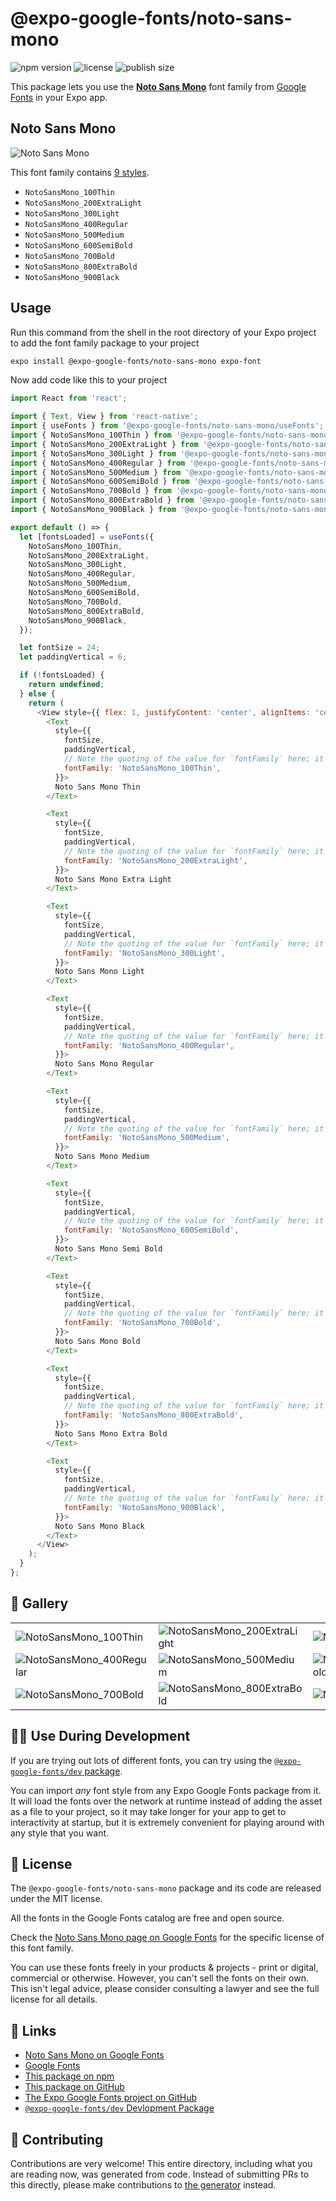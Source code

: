 # @expo-google-fonts/noto-sans-mono

![npm version](https://flat.badgen.net/npm/v/@expo-google-fonts/noto-sans-mono)
![license](https://flat.badgen.net/github/license/expo/google-fonts)
![publish size](https://flat.badgen.net/packagephobia/install/@expo-google-fonts/noto-sans-mono)

This package lets you use the [**Noto Sans Mono**](https://fonts.google.com/specimen/Noto+Sans+Mono) font family from [Google Fonts](https://fonts.google.com/) in your Expo app.

## Noto Sans Mono

![Noto Sans Mono](./font-family.png)

This font family contains [9 styles](#-gallery).

- `NotoSansMono_100Thin`
- `NotoSansMono_200ExtraLight`
- `NotoSansMono_300Light`
- `NotoSansMono_400Regular`
- `NotoSansMono_500Medium`
- `NotoSansMono_600SemiBold`
- `NotoSansMono_700Bold`
- `NotoSansMono_800ExtraBold`
- `NotoSansMono_900Black`

## Usage

Run this command from the shell in the root directory of your Expo project to add the font family package to your project
```sh
expo install @expo-google-fonts/noto-sans-mono expo-font
```

Now add code like this to your project
```js
import React from 'react';

import { Text, View } from 'react-native';
import { useFonts } from '@expo-google-fonts/noto-sans-mono/useFonts';
import { NotoSansMono_100Thin } from '@expo-google-fonts/noto-sans-mono/100Thin';
import { NotoSansMono_200ExtraLight } from '@expo-google-fonts/noto-sans-mono/200ExtraLight';
import { NotoSansMono_300Light } from '@expo-google-fonts/noto-sans-mono/300Light';
import { NotoSansMono_400Regular } from '@expo-google-fonts/noto-sans-mono/400Regular';
import { NotoSansMono_500Medium } from '@expo-google-fonts/noto-sans-mono/500Medium';
import { NotoSansMono_600SemiBold } from '@expo-google-fonts/noto-sans-mono/600SemiBold';
import { NotoSansMono_700Bold } from '@expo-google-fonts/noto-sans-mono/700Bold';
import { NotoSansMono_800ExtraBold } from '@expo-google-fonts/noto-sans-mono/800ExtraBold';
import { NotoSansMono_900Black } from '@expo-google-fonts/noto-sans-mono/900Black';

export default () => {
  let [fontsLoaded] = useFonts({
    NotoSansMono_100Thin,
    NotoSansMono_200ExtraLight,
    NotoSansMono_300Light,
    NotoSansMono_400Regular,
    NotoSansMono_500Medium,
    NotoSansMono_600SemiBold,
    NotoSansMono_700Bold,
    NotoSansMono_800ExtraBold,
    NotoSansMono_900Black,
  });

  let fontSize = 24;
  let paddingVertical = 6;

  if (!fontsLoaded) {
    return undefined;
  } else {
    return (
      <View style={{ flex: 1, justifyContent: 'center', alignItems: 'center' }}>
        <Text
          style={{
            fontSize,
            paddingVertical,
            // Note the quoting of the value for `fontFamily` here; it expects a string!
            fontFamily: 'NotoSansMono_100Thin',
          }}>
          Noto Sans Mono Thin
        </Text>

        <Text
          style={{
            fontSize,
            paddingVertical,
            // Note the quoting of the value for `fontFamily` here; it expects a string!
            fontFamily: 'NotoSansMono_200ExtraLight',
          }}>
          Noto Sans Mono Extra Light
        </Text>

        <Text
          style={{
            fontSize,
            paddingVertical,
            // Note the quoting of the value for `fontFamily` here; it expects a string!
            fontFamily: 'NotoSansMono_300Light',
          }}>
          Noto Sans Mono Light
        </Text>

        <Text
          style={{
            fontSize,
            paddingVertical,
            // Note the quoting of the value for `fontFamily` here; it expects a string!
            fontFamily: 'NotoSansMono_400Regular',
          }}>
          Noto Sans Mono Regular
        </Text>

        <Text
          style={{
            fontSize,
            paddingVertical,
            // Note the quoting of the value for `fontFamily` here; it expects a string!
            fontFamily: 'NotoSansMono_500Medium',
          }}>
          Noto Sans Mono Medium
        </Text>

        <Text
          style={{
            fontSize,
            paddingVertical,
            // Note the quoting of the value for `fontFamily` here; it expects a string!
            fontFamily: 'NotoSansMono_600SemiBold',
          }}>
          Noto Sans Mono Semi Bold
        </Text>

        <Text
          style={{
            fontSize,
            paddingVertical,
            // Note the quoting of the value for `fontFamily` here; it expects a string!
            fontFamily: 'NotoSansMono_700Bold',
          }}>
          Noto Sans Mono Bold
        </Text>

        <Text
          style={{
            fontSize,
            paddingVertical,
            // Note the quoting of the value for `fontFamily` here; it expects a string!
            fontFamily: 'NotoSansMono_800ExtraBold',
          }}>
          Noto Sans Mono Extra Bold
        </Text>

        <Text
          style={{
            fontSize,
            paddingVertical,
            // Note the quoting of the value for `fontFamily` here; it expects a string!
            fontFamily: 'NotoSansMono_900Black',
          }}>
          Noto Sans Mono Black
        </Text>
      </View>
    );
  }
};

```

## 🔡 Gallery


||||
|-|-|-|
|![NotoSansMono_100Thin](.//100Thin/NotoSansMono_100Thin.ttf.png)|![NotoSansMono_200ExtraLight](.//200ExtraLight/NotoSansMono_200ExtraLight.ttf.png)|![NotoSansMono_300Light](.//300Light/NotoSansMono_300Light.ttf.png)||
|![NotoSansMono_400Regular](.//400Regular/NotoSansMono_400Regular.ttf.png)|![NotoSansMono_500Medium](.//500Medium/NotoSansMono_500Medium.ttf.png)|![NotoSansMono_600SemiBold](.//600SemiBold/NotoSansMono_600SemiBold.ttf.png)||
|![NotoSansMono_700Bold](.//700Bold/NotoSansMono_700Bold.ttf.png)|![NotoSansMono_800ExtraBold](.//800ExtraBold/NotoSansMono_800ExtraBold.ttf.png)|![NotoSansMono_900Black](.//900Black/NotoSansMono_900Black.ttf.png)||


## 👩‍💻 Use During Development

If you are trying out lots of different fonts, you can try using the [`@expo-google-fonts/dev` package](https://github.com/freeboub/google-fonts/tree/master/font-packages/dev#readme).

You can import *any* font style from any Expo Google Fonts package from it. It will load the fonts
over the network at runtime instead of adding the asset as a file to your project, so it may take longer
for your app to get to interactivity at startup, but it is extremely convenient
for playing around with any style that you want.

## 📖 License

The `@expo-google-fonts/noto-sans-mono` package and its code are released under the MIT license.

All the fonts in the Google Fonts catalog are free and open source.

Check the [Noto Sans Mono page on Google Fonts](https://fonts.google.com/specimen/Noto+Sans+Mono) for the specific license of this font family.

You can use these fonts freely in your products & projects - print or digital, commercial or otherwise. However, you can't sell the fonts on their own. This isn't legal advice, please consider consulting a lawyer and see the full license for all details.

## 🔗 Links

- [Noto Sans Mono on Google Fonts](https://fonts.google.com/specimen/Noto+Sans+Mono)
- [Google Fonts](https://fonts.google.com/)
- [This package on npm](https://www.npmjs.com/package/@expo-google-fonts/noto-sans-mono)
- [This package on GitHub](https://github.com/freeboub/google-fonts/tree/master/font-packages/noto-sans-mono)
- [The Expo Google Fonts project on GitHub](https://github.com/freeboub/google-fonts)
- [`@expo-google-fonts/dev` Devlopment Package](https://github.com/freeboub/google-fonts/tree/master/font-packages/dev)

## 🤝 Contributing

Contributions are very welcome! This entire directory, including what you are reading now, was generated from code. Instead of submitting PRs to this directly, please make contributions to [the generator](https://github.com/freeboub/google-fonts/tree/master/packages/generator) instead.
